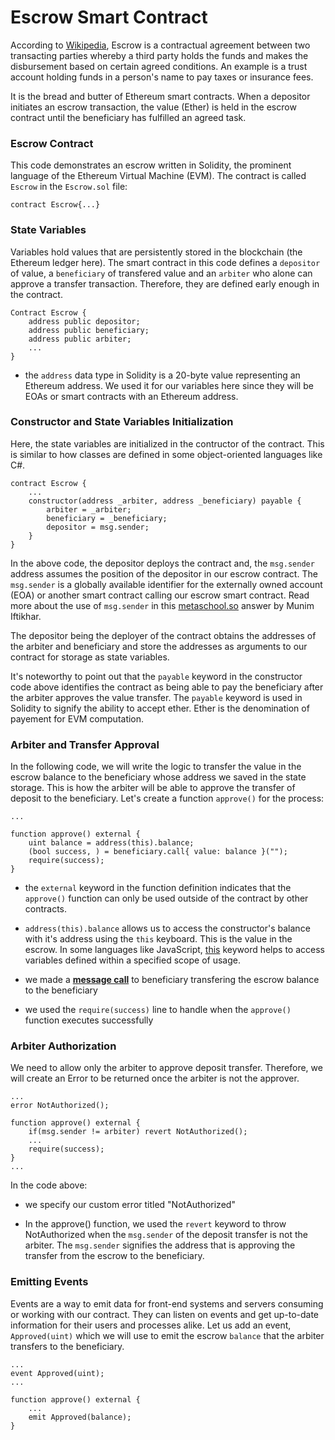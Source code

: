 # Escrow Smart Contract 

According to [Wikipedia](https://en.wikipedia.org/wiki/Escrow), Escrow is a contractual agreement between two transacting parties whereby a third party holds the funds and makes the disbursement based on certain agreed conditions. An example is a trust account holding funds in a person's name to pay taxes or insurance fees.

It is the bread and butter of Ethereum smart contracts. When a depositor initiates an escrow transaction, the value (Ether) is held in the escrow contract until the beneficiary has fulfilled an agreed task.


### Escrow Contract

This code demonstrates an escrow written in Solidity, the prominent language of the Ethereum Virtual Machine (EVM).  The contract is called `Escrow` in the `Escrow.sol` file:

```sol
contract Escrow{...}
```

### State Variables

Variables hold values that are persistently stored in the blockchain (the Ethereum ledger here). The smart contract in this code defines a `depositor` of value, a `beneficiary` of transfered value and an `arbiter` who alone can approve a transfer transaction. Therefore, they are defined early enough in the contract.

```sol
Contract Escrow {
    address public depositor;
    address public beneficiary;
    address public arbiter;
    ...
}
```
- the `address` data type in Solidity is a 20-byte value representing an Ethereum address. We used it for our variables here since they will be EOAs or smart contracts with an Ethereum address.


### Constructor and State Variables Initialization

Here, the state variables are initialized in the contructor of the contract. This is similar to how classes are defined in some object-oriented languages like C#.

```sol
contract Escrow {
    ...
    constructor(address _arbiter, address _beneficiary) payable {
        arbiter = _arbiter;
        beneficiary = _beneficiary;
        depositor = msg.sender;
    }
}
```

In the above code, the depositor deploys the contract and, the `msg.sender` address assumes the position of the depositor in our escrow contract. The `msg.sender` is a globally available identifier for the externally owned account (EOA) or another smart contract calling our escrow smart contract. Read more about the use of `msg.sender` in this [metaschool.so](https://metaschool.so/articles/solidity-basics-msg-sender/) answer by Munim Iftikhar.

The depositor being the deployer of the contract obtains the addresses of the arbiter and beneficiary and store the addresses as arguments to our contract for storage as state variables.

It's noteworthy to point out that the `payable` keyword in the constructor code above identifies the contract as being able to pay the beneficiary after the arbiter approves the value transfer. The `payable` keyword is used in Solidity to signify the ability to accept ether. Ether is the denomination of payement for EVM computation.

### Arbiter and Transfer Approval

In the following code, we will write the logic to transfer the value in the escrow balance to the beneficiary whose address we saved in the state storage. This is how the arbiter will be able to approve the transfer of deposit to the beneficiary. Let's create a function `approve()` for the process:

```sol
...

function approve() external {        
    uint balance = address(this).balance;
    (bool success, ) = beneficiary.call{ value: balance }("");
    require(success);
}
```

- the `external` keyword in the function definition indicates that the `approve()` function can only be used outside of the contract by other contracts.
- `address(this).balance` allows us to access the constructor's balance with it's address using the `this` keyboard. This is the value in the escrow. In some languages like JavaScript, [this](https://en.wikipedia.org/wiki/This_(computer_programming)) keyword helps to access variables defined within a specified scope of usage.

- we made a **[message call]()** to beneficiary transfering the escrow balance to the beneficiary

- we used the `require(success)` line to handle when the `approve()` function executes successfully

### Arbiter Authorization

We need to allow only the arbiter to approve deposit transfer. Therefore, we will create an Error to be returned once the arbiter is not the approver.

```sol
...
error NotAuthorized();

function approve() external {
    if(msg.sender != arbiter) revert NotAuthorized();
    ...
    require(success);
}
...
```

In the code above:

- we specify our custom error titled "NotAuthorized"

- In the approve() function, we used the `revert` keyword to throw NotAuthorized when the `msg.sender` of the deposit transfer is not the arbiter. The `msg.sender` signifies the address that is approving the transfer from the escrow to the beneficiary.

### Emitting Events

Events are a way to emit data for front-end systems and servers consuming or working with our contract. They can listen on events and get up-to-date information for their users and processes alike. Let us add an event, `Approved(uint)` which we will use to emit the escrow `balance` that the arbiter transfers to the beneficiary.

```sol
...
event Approved(uint);
...

function approve() external {
    ...
    emit Approved(balance);
}
```
